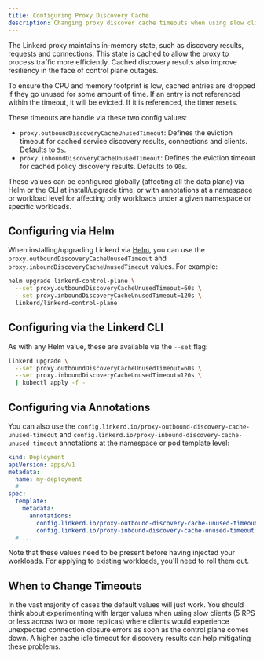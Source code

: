 ```yaml
---
title: Configuring Proxy Discovery Cache
description: Changing proxy discover cache timeouts when using slow clients.
---
```


The Linkerd proxy maintains in-memory state, such as discovery results, requests
and connections. This state is cached to allow the proxy to process traffic more
efficiently. Cached discovery results also improve resiliency in the face of
control plane outages.

To ensure the CPU and memory footprint is low, cached entries are dropped if
they go unused for some amount of time. If an entry is not referenced within the
timeout, it will be evicted. If it is referenced, the timer resets.

These timeouts are handle via these two config values:

- `proxy.outboundDiscoveryCacheUnusedTimeout`: Defines the eviction timeout for
  cached service discovery results, connections and clients. Defaults to `5s`.
- `proxy.inboundDiscoveryCacheUnusedTimeout`: Defines the eviction timeout for
  cached policy discovery results. Defaults to `90s`.

These values can be configured globally (affecting all the data plane) via Helm
or the CLI at install/upgrade time, or with annotations at a namespace or
workload level for affecting only workloads under a given namespace or specific
workloads.

## Configuring via Helm

When installing/upgrading Linkerd via [Helm](install-helm/), you can use the
`proxy.outboundDiscoveryCacheUnusedTimeout` and
`proxy.inboundDiscoveryCacheUnusedTimeout` values. For example:

```bash
helm upgrade linkerd-control-plane \
  --set proxy.outboundDiscoveryCacheUnusedTimeout=60s \
  --set proxy.inboundDiscoveryCacheUnusedTimeout=120s \
  linkerd/linkerd-control-plane
```

## Configuring via the Linkerd CLI

As with any Helm value, these are available via the `--set` flag:

```bash
linkerd upgrade \
  --set proxy.outboundDiscoveryCacheUnusedTimeout=60s \
  --set proxy.inboundDiscoveryCacheUnusedTimeout=120s \
  | kubectl apply -f -
```

## Configuring via Annotations

You can also use the
`config.linkerd.io/proxy-outbound-discovery-cache-unused-timeout` and
`config.linkerd.io/proxy-inbound-discovery-cache-unused-timeout` annotations at
the namespace or pod template level:

```yaml
kind: Deployment
apiVersion: apps/v1
metadata:
  name: my-deployment
  # ...
spec:
  template:
    metadata:
      annotations:
        config.linkerd.io/proxy-outbound-discovery-cache-unused-timeout: '60s'
        config.linkerd.io/proxy-inbound-discovery-cache-unused-timeout: '120s'
  # ...
```

Note that these values need to be present before having injected your workloads.
For applying to existing workloads, you'll need to roll them out.

## When to Change Timeouts

In the vast majority of cases the default values will just work. You should
think about experimenting with larger values when using slow clients (5 RPS or
less across two or more replicas) where clients would experience unexpected
connection closure errors as soon as the control plane comes down. A higher
cache idle timeout for discovery results can help mitigating these problems.
